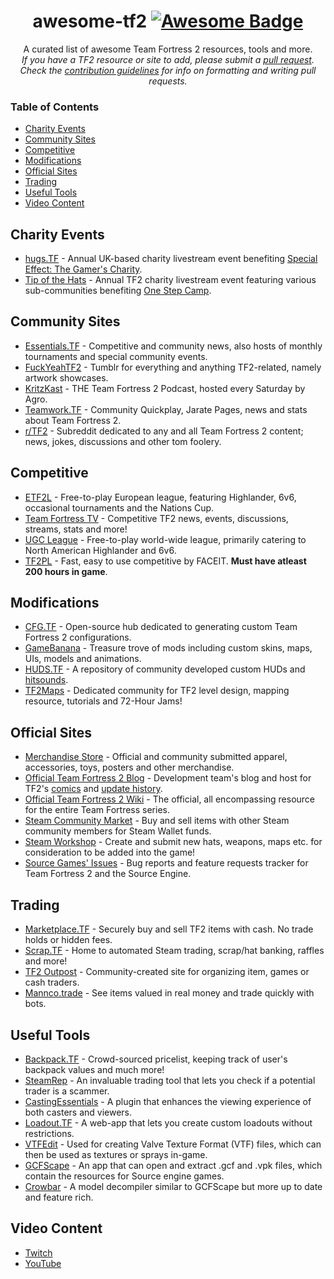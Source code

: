 <h1 align="center">
awesome-tf2  <a href="https://github.com/sindresorhus/awesome"><img alt="Awesome Badge" src="https://cdn.rawgit.com/sindresorhus/awesome/d7305f38d29fed78fa85652e3a63e154dd8e8829/media/badge.svg"></a><br> 
</h1>

<p align="center">
A curated list of awesome Team Fortress 2 resources, tools and more.<br>  
<i>If you have a TF2 resource or site to add, please submit a <a href="https://github.com/CriticalFlaw/awesome-tf2/pulls">pull request</a>.</br> Check the <a href="code-of-conduct.md">contribution guidelines</a> for info on formatting and writing pull requests.</i> 
</p>

### Table of Contents
- [Charity Events](#charity-events)
- [Community Sites](#community-sites)
- [Competitive](#competitive)
- [Modifications](#modifications)
- [Official Sites](#official-sites)
- [Trading](#trading)
- [Useful Tools](#useful-tools)
- [Video Content](#video-content)

## Charity Events
- [hugs.TF](https://hugs.tf/) - Annual UK-based charity livestream event benefiting [Special Effect: The Gamer's Charity](https://www.specialeffect.org.uk).
- [Tip of the Hats](https://tipofthehats.org) - Annual TF2 charity livestream event featuring various sub-communities benefiting [One Step Camp](http://www.onestepcamp.org/).

## Community Sites
- [Essentials.TF](https://www.essentials.tf) - Competitive and community news, also hosts of monthly tournaments and special community events.
- [FuckYeahTF2](https://www.fuckyeahtf2.tumblr.com) - Tumblr for everything and anything TF2-related, namely artwork showcases.
- [KritzKast](https://hugs.tf/) - THE Team Fortress 2 Podcast, hosted every Saturday by Agro.
- [Teamwork.TF](https://www.teamwork.tf) - Community Quickplay, Jarate Pages, news and stats about Team Fortress 2.
- [r/TF2](https://www.reddit.com/r/tf2/) - Subreddit dedicated to any and all Team Fortress 2 content; news, jokes, discussions and other tom foolery.

## Competitive
- [ETF2L](https://www.etf2l.org) - Free-to-play European league, featuring Highlander, 6v6, occasional tournaments and the Nations Cup.
- [Team Fortress TV](https://www.teamfortress.tv) - Competitive TF2 news, events, discussions, streams, stats and more!
- [UGC League](https://www.ugcleague.com) - Free-to-play world-wide league, primarily catering to North American Highlander and 6v6.
- [TF2PL](https://tf2pl.com) - Fast, easy to use competitive by FACEIT. **Must have atleast 200 hours in game**. 

## Modifications
- [CFG.TF](https://www.cfg.tf) - Open-source hub dedicated to generating custom Team Fortress 2 configurations.
- [GameBanana](https://www.gamebanana.com/games/297) - Treasure trove of mods including custom skins, maps, UIs, models and animations. 
- [HUDS.TF](https://huds.tf/forum/forumdisplay.php?fid=25) - A repository of community developed custom HUDs and [hitsounds](https://huds.tf/forum/forumdisplay.php?fid=27).
- [TF2Maps](https://www.tf2maps.net) - Dedicated community for TF2 level design, mapping resource, tutorials and 72-Hour Jams!

## Official Sites
- [Merchandise Store](https://valvestore.forfansbyfans.com/title/team-fortress-2.html) - Official and community submitted apparel, accessories, toys, posters and other merchandise. 
- [Official Team Fortress 2 Blog](https://www.teamfortress.com) - Development team's blog and host for TF2's [comics](https://www.teamfortress.com/comics) and [update history](https://www.teamfortress.com/history).
- [Official Team Fortress 2 Wiki](https://wiki.teamfortress.com) - The official, all encompassing resource for the entire Team Fortress series.
- [Steam Community Market](https://steamcommunity.com/market/search?appid=440) - Buy and sell items with other Steam community members for Steam Wallet funds.
- [Steam Workshop](https://steamcommunity.com/workshop/browse/?appid=440) - Create and submit new hats, weapons, maps etc. for consideration to be added into the game!
- [Source Games' Issues](https://github.com/ValveSoftware/Source-1-Games/issues) - Bug reports and feature requests tracker for Team Fortress 2 and the Source Engine.

## Trading
- [Marketplace.TF](https://www.marketplace.tf) - Securely buy and sell TF2 items with cash. No trade holds or hidden fees.
- [Scrap.TF](https://www.scrap.tf) - Home to automated Steam trading, scrap/hat banking, raffles and more!
- [TF2 Outpost](https://www.tf2outpost.com) - Community-created site for organizing item, games or cash traders.
- [Mannco.trade](https://mannco.trade) - See items valued in real money and trade quickly with bots.

## Useful Tools
- [Backpack.TF](https://www.backpack.tf) - Crowd-sourced pricelist, keeping track of user's backpack values and much more!
- [SteamRep](https://www.steamrep.com) - An invaluable trading tool that lets you check if a potential trader is a scammer.
- [CastingEssentials](https://github.com/PazerOP/CastingEssentials) - A plugin that enhances the viewing experience of both casters and viewers.
- [Loadout.TF](https://www.loadout.tf) - A web-app that lets you create custom loadouts without restrictions.
- [VTFEdit](http://nemesis.thewavelength.net/index.php?c=178) - Used for creating Valve Texture Format (VTF) files, which can then be used as textures or sprays in-game.
- [GCFScape](http://nemesis.thewavelength.net/?p=26) - An app that can open and extract .gcf and .vpk files, which contain the  resources for Source engine games.
- [Crowbar](https://steamcommunity.com/groups/CrowbarTool) - A model decompiler similar to GCFScape but more up to date and feature rich. 

## Video Content 
- [Twitch](https://www.twitch.tv/directory/game/Team%20Fortress%202)
- [YouTube](https://m.youtube.com/results?q=Team%20Fortress%202&sm=3)
